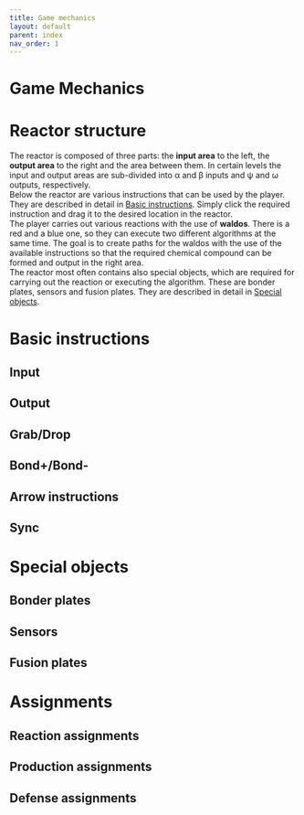 ```yaml
---
title: Game mechanics
layout: default
parent: index
nav_order: 1
---
```

Game Mechanics <!-- omit in TOC -->
=
# Reactor structure
The reactor is composed of three parts: the **input area** to the left, the **output area** to the right and the area between them. In certain levels the input and output areas are sub-divided into α and β inputs and ψ and ω outputs, respectively.  
Below the reactor are various instructions that can be used by the player. They are described in detail in [Basic instructions](#basic-instructions). Simply click the required instruction and drag it to the desired location in the reactor.  
The player carries out various reactions with the use of **waldos**. There is a red and a blue one, so they can execute two different algorithms at the same time. The goal is to create paths for the waldos with the use of the available instructions so that the required chemical compound can be formed and output in the right area.  
The reactor most often contains also special objects, which are required for carrying out the reaction or executing the algorithm. These are bonder plates, sensors and fusion plates. They are described in detail in [Special objects](#special-objects).
# Basic instructions
## Input
## Output
## Grab/Drop
## Bond+/Bond-
## Arrow instructions
## Sync
# Special objects
## Bonder plates
## Sensors
## Fusion plates
# Assignments
## Reaction assignments
## Production assignments
## Defense assignments
